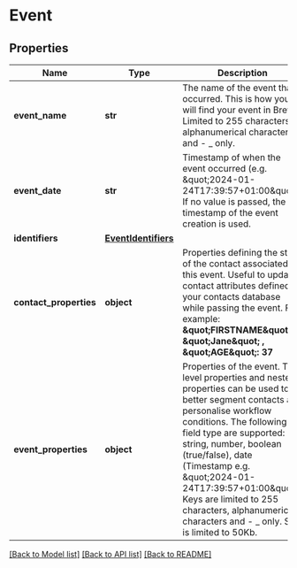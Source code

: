 # Event

## Properties
Name | Type | Description | Notes
------------ | ------------- | ------------- | -------------
**event_name** | **str** | The name of the event that occurred. This is how you will find your event in Brevo. Limited to 255 characters, alphanumerical characters and - _ only. | 
**event_date** | **str** | Timestamp of when the event occurred (e.g. \&quot;2024-01-24T17:39:57+01:00\&quot;). If no value is passed, the timestamp of the event creation is used. | [optional] 
**identifiers** | [**EventIdentifiers**](EventIdentifiers.md) |  | 
**contact_properties** | **object** | Properties defining the state of the contact associated to this event. Useful to update contact attributes defined in your contacts database while passing the event. For example: **\&quot;FIRSTNAME\&quot;: \&quot;Jane\&quot; , \&quot;AGE\&quot;: 37** | [optional] 
**event_properties** | **object** | Properties of the event. Top level properties and nested properties can be used to better segment contacts and personalise workflow conditions. The following field type are supported: string, number, boolean (true/false), date (Timestamp e.g. \&quot;2024-01-24T17:39:57+01:00\&quot;). Keys are limited to 255 characters, alphanumerical characters and - _ only. Size is limited to 50Kb. | [optional] 

[[Back to Model list]](../README.md#documentation-for-models) [[Back to API list]](../README.md#documentation-for-api-endpoints) [[Back to README]](../README.md)


